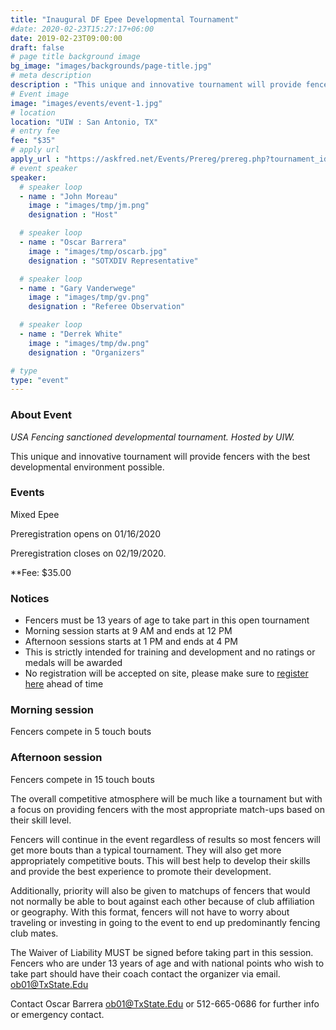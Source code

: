 ```yaml
---
title: "Inaugural DF Epee Developmental Tournament"
#date: 2020-02-23T15:27:17+06:00
date: 2019-02-23T09:00:00
draft: false
# page title background image
bg_image: "images/backgrounds/page-title.jpg"
# meta description
description : "This unique and innovative tournament will provide fencers with the best developmental environment possible."
# Event image
image: "images/events/event-1.jpg"
# location
location: "UIW : San Antonio, TX"
# entry fee
fee: "$35"
# apply url
apply_url : "https://askfred.net/Events/Prereg/prereg.php?tournament_id=46154"
# event speaker
speaker:
  # speaker loop
  - name : "John Moreau"
    image : "images/tmp/jm.png"
    designation : "Host"

  # speaker loop
  - name : "Oscar Barrera"
    image : "images/tmp/oscarb.jpg"
    designation : "SOTXDIV Representative"

  # speaker loop
  - name : "Gary Vanderwege"
    image : "images/tmp/gv.png"
    designation : "Referee Observation"

  # speaker loop
  - name : "Derrek White"
    image : "images/tmp/dw.png"
    designation : "Organizers"

# type
type: "event"
---
```


### About Event


*USA Fencing sanctioned developmental tournament.  Hosted by UIW.*

This unique and innovative tournament will provide fencers with the best developmental environment possible.

### Events
Mixed Epee

Preregistration opens on 01/16/2020

Preregistration closes on 02/19/2020.

**Fee:  $35.00

### Notices
- Fencers must be 13 years of age to take part in this open tournament
- Morning session starts at 9 AM and ends at 12 PM
- Afternoon sessions starts at 1 PM and ends at 4 PM
- This is strictly intended for training and development and no ratings or medals will be awarded
- No registration will be accepted on site, please make sure to [register here](https://askfred.net/Events/moreInfo.php?tournament_id=46154 "Preregistration through AskFRED") ahead of time

### Morning session 
Fencers compete in 5 touch bouts

### Afternoon session 
Fencers compete in 15 touch bouts

The overall competitive atmosphere will be much like a tournament but with a focus on providing fencers with the most appropriate match-ups based on their skill level.

Fencers will continue in the event regardless of results so most fencers will get more bouts than a typical tournament. They will also get more appropriately competitive bouts. This will best help to develop their skills and provide the best experience to promote their development.

Additionally, priority will also be given to matchups of fencers that would not normally be able to bout against each other because of club affiliation or geography. With this format, fencers will not have to worry about traveling or investing in going to the event to end up predominantly fencing club mates.

The Waiver of Liability MUST be signed before taking part in this session.
Fencers who are under 13 years of age and with national points who wish to take part should have their coach contact the organizer via email. ob01@TxState.Edu

Contact Oscar Barrera
ob01@TxState.Edu or 512-665-0686 for further info or emergency contact.
